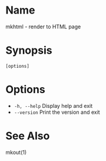# Name

mkhtml - render to HTML page

# Synopsis

```
[options]
```

# Options

* `-h, --help` Display help and exit
* `--version` Print the version and exit

# See Also

mkout(1)
